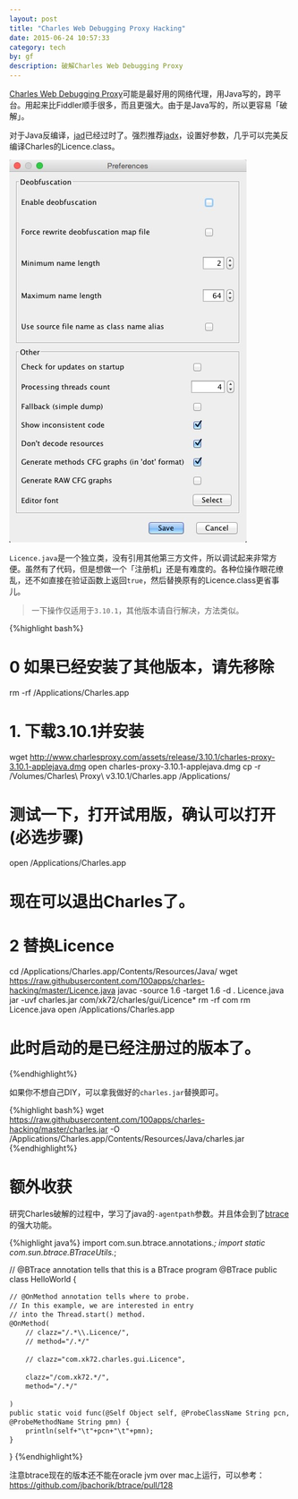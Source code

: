 ```yaml
---
layout: post
title: "Charles Web Debugging Proxy Hacking"
date: 2015-06-24 10:57:33
category: tech
by: gf
description: 破解Charles Web Debugging Proxy
---
```

[Charles Web Debugging Proxy](http://www.charlesproxy.com/)可能是最好用的网络代理，用Java写的，跨平台。用起来比Fiddler顺手很多，而且更强大。由于是Java写的，所以更容易「破解」。

对于Java反编译，[jad](https://en.wikipedia.org/wiki/JAD_%28JAva_Decompiler%29)已经过时了。强烈推荐[jadx](https://github.com/skylot/jadx)，设置好参数，几乎可以完美反编译Charles的Licence.class。

![jadx setting](/images/jadx-setting.png)

`Licence.java`是一个独立类，没有引用其他第三方文件，所以调试起来非常方便。虽然有了代码，但是想做一个「注册机」还是有难度的。各种位操作眼花缭乱，还不如直接在验证函数上返回`true`，然后替换原有的Licence.class更省事儿。

>一下操作仅适用于`3.10.1`，其他版本请自行解决，方法类似。


{%highlight bash%}
#  0 如果已经安装了其他版本，请先移除
rm -rf /Applications/Charles.app

#  1. 下载3.10.1并安装
wget http://www.charlesproxy.com/assets/release/3.10.1/charles-proxy-3.10.1-applejava.dmg
open charles-proxy-3.10.1-applejava.dmg
cp -r /Volumes/Charles\ Proxy\ v3.10.1/Charles.app /Applications/
#  测试一下，打开试用版，确认可以打开(必选步骤)
open /Applications/Charles.app
#  现在可以退出Charles了。

#  2 替换Licence
cd /Applications/Charles.app/Contents/Resources/Java/
wget https://raw.githubusercontent.com/100apps/charles-hacking/master/Licence.java
javac -source 1.6 -target 1.6 -d . Licence.java
jar -uvf charles.jar com/xk72/charles/gui/Licence*
rm -rf com
rm Licence.java
open /Applications/Charles.app
#  此时启动的是已经注册过的版本了。

{%endhighlight%}

如果你不想自己DIY，可以拿我做好的`charles.jar`替换即可。

{%highlight bash%}
wget https://raw.githubusercontent.com/100apps/charles-hacking/master/charles.jar -O /Applications/Charles.app/Contents/Resources/Java/charles.jar
{%endhighlight%}

#  额外收获

研究Charles破解的过程中，学习了java的`-agentpath`参数。并且体会到了[btrace](https://github.com/jbachorik/btrace)的强大功能。

{%highlight java%}
import com.sun.btrace.annotations.*;
import static com.sun.btrace.BTraceUtils.*;

// @BTrace annotation tells that this is a BTrace program
@BTrace
public class HelloWorld {

    // @OnMethod annotation tells where to probe.
    // In this example, we are interested in entry
    // into the Thread.start() method.
    @OnMethod(
        // clazz="/.*\\.Licence/",
        // method="/.*/"

        // clazz="com.xk72.charles.gui.Licence",

        clazz="/com.xk72.*/",
        method="/.*/"

    )
    public static void func(@Self Object self, @ProbeClassName String pcn, @ProbeMethodName String pmn) {
        println(self+"\t"+pcn+"\t"+pmn);
    }

}
{%endhighlight%}

注意btrace现在的版本还不能在oracle jvm over mac上运行，可以参考：<https://github.com/jbachorik/btrace/pull/128>
